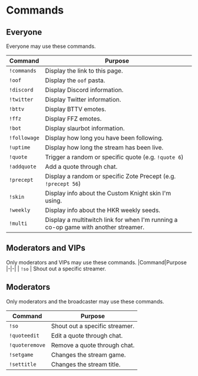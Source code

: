 # Commands

## Everyone
Everyone may use these commands.

|Command|Purpose
|-|-|
| `!commands`  | Display the link to this page.
| `!oof`       | Display the `oof` pasta.
| `!discord`   | Display Discord information.
| `!twitter`   | Display Twitter information.
| `!bttv`      | Display BTTV emotes.
| `!ffz`       | Display FFZ emotes.
| `!bot`       | Display slaurbot information.
| `!followage` | Display how long you have been following.
| `!uptime`    | Display how long the stream has been live.
| `!quote`     | Trigger a random or specific quote (e.g. `!quote 6`)
| `!addquote`  | Add a quote through chat.
| `!precept`   | Display a random or specific Zote Precept (e.g. `!precept 56`)
| `!skin`      | Display info about the Custom Knight skin I'm using.
| `!weekly`    | Display info about the HKR weekly seeds.
| `!multi`     | Display a multitwitch link for when I'm running a co-op game with another streamer.

## Moderators and VIPs
Only moderators and VIPs may use these commands.
|Command|Purpose
|-|-|
| `!so`          | Shout out a specific streamer.

## Moderators
Only moderators and the broadcaster may use these commands.

|Command|Purpose
|-|-|
| `!so`          | Shout out a specific streamer.
| `!quoteedit`   | Edit a quote through chat.
| `!quoteremove` | Remove a quote through chat.
| `!setgame`     | Changes the stream game.
| `!settitle`    | Changes the stream title.
